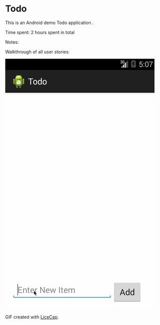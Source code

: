 Todo
====


This is an Android demo Todo application .

Time spent: 2 hours spent in total

 
Notes:


Walkthrough of all user stories:

![Video Walkthrough](todo.gif)

GIF created with [LiceCap](http://www.cockos.com/licecap/).
